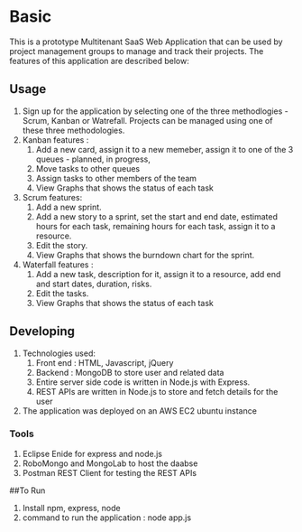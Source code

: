 

# Basic
This is a prototype Multitenant SaaS Web Application that can be used by project management groups to manage and track their projects. The features of this application are described below:

## Usage
1. Sign up for the application by selecting one of the three methodlogies - Scrum, Kanban or Watrefall. Projects can be managed using  one of these three methodologies.
2. Kanban features : 
	1. Add a new card, assign it to a new memeber, assign it to one of the 3 queues - planned, in progress, 
	2. Move tasks to other queues
	3. Assign tasks to other members of the team
	4. View Graphs that shows the status of each task
3. Scrum features:
	1. Add a new sprint.
	2. Add a new story to a sprint, set the start and end date, estimated hours for each task, remaining hours for each task, assign it to a resource.
	3. Edit the story.
	4. View Graphs that shows the burndown chart for the sprint.
4. Waterfall features : 
	1. Add a new task, description for it, assign it to a resource, add end and start dates, duration, risks.
	2. Edit the tasks.
	3. View Graphs that shows the status of each task


## Developing
1. Technologies used: 
	1. Front end : HTML, Javascript, jQuery
	2. Backend : MongoDB to store user and related data
	3. Entire server side code is written in Node.js with Express. 
	4. REST APIs are written in Node.js to store and fetch details for the user
2. The application was deployed on an AWS EC2 ubuntu instance


### Tools
1. Eclipse Enide for express and node.js
2. RoboMongo and MongoLab to host the daabse
3. Postman REST Client for testing the REST APIs

##To Run
1. Install npm, express, node
2. command to run the application : node app.js

